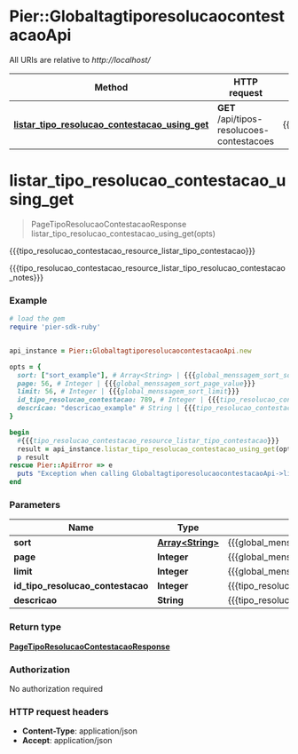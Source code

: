 # Pier::GlobaltagtiporesolucaocontestacaoApi

All URIs are relative to *http://localhost/*

Method | HTTP request | Description
------------- | ------------- | -------------
[**listar_tipo_resolucao_contestacao_using_get**](GlobaltagtiporesolucaocontestacaoApi.md#listar_tipo_resolucao_contestacao_using_get) | **GET** /api/tipos-resolucoes-contestacoes | {{{tipo_resolucao_contestacao_resource_listar_tipo_contestacao}}}




# **listar_tipo_resolucao_contestacao_using_get**
> PageTipoResolucaoContestacaoResponse listar_tipo_resolucao_contestacao_using_get(opts)

{{{tipo_resolucao_contestacao_resource_listar_tipo_contestacao}}}

{{{tipo_resolucao_contestacao_resource_listar_tipo_resolucao_contestacao_notes}}}

### Example
```ruby
# load the gem
require 'pier-sdk-ruby'


api_instance = Pier::GlobaltagtiporesolucaocontestacaoApi.new

opts = { 
  sort: ["sort_example"], # Array<String> | {{{global_menssagem_sort_sort}}}
  page: 56, # Integer | {{{global_menssagem_sort_page_value}}}
  limit: 56, # Integer | {{{global_menssagem_sort_limit}}}
  id_tipo_resolucao_contestacao: 789, # Integer | {{{tipo_resolucao_contestacao_request_idTipoResolucaoContestacao_value}}}
  descricao: "descricao_example" # String | {{{tipo_resolucao_contestacao_request_descricao_value}}}
}

begin
  #{{{tipo_resolucao_contestacao_resource_listar_tipo_contestacao}}}
  result = api_instance.listar_tipo_resolucao_contestacao_using_get(opts)
  p result
rescue Pier::ApiError => e
  puts "Exception when calling GlobaltagtiporesolucaocontestacaoApi->listar_tipo_resolucao_contestacao_using_get: #{e}"
end
```

### Parameters

Name | Type | Description  | Notes
------------- | ------------- | ------------- | -------------
 **sort** | [**Array&lt;String&gt;**](String.md)| {{{global_menssagem_sort_sort}}} | [optional] 
 **page** | **Integer**| {{{global_menssagem_sort_page_value}}} | [optional] 
 **limit** | **Integer**| {{{global_menssagem_sort_limit}}} | [optional] 
 **id_tipo_resolucao_contestacao** | **Integer**| {{{tipo_resolucao_contestacao_request_idTipoResolucaoContestacao_value}}} | [optional] 
 **descricao** | **String**| {{{tipo_resolucao_contestacao_request_descricao_value}}} | [optional] 


### Return type

[**PageTipoResolucaoContestacaoResponse**](PageTipoResolucaoContestacaoResponse.md)

### Authorization

No authorization required

### HTTP request headers

 - **Content-Type**: application/json
 - **Accept**: application/json





